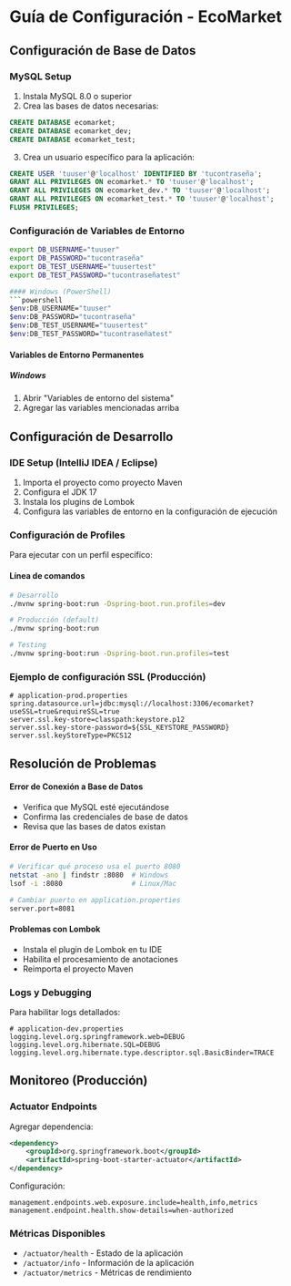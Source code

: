 # Guía de Configuración - EcoMarket

## Configuración de Base de Datos

### MySQL Setup
1. Instala MySQL 8.0 o superior
2. Crea las bases de datos necesarias:
```sql
CREATE DATABASE ecomarket;
CREATE DATABASE ecomarket_dev;
CREATE DATABASE ecomarket_test;
```

3. Crea un usuario específico para la aplicación:
```sql
CREATE USER 'tuuser'@'localhost' IDENTIFIED BY 'tucontraseña';
GRANT ALL PRIVILEGES ON ecomarket.* TO 'tuuser'@'localhost';
GRANT ALL PRIVILEGES ON ecomarket_dev.* TO 'tuuser'@'localhost';
GRANT ALL PRIVILEGES ON ecomarket_test.* TO 'tuuser'@'localhost';
FLUSH PRIVILEGES;
```

### Configuración de Variables de Entorno

```bash
export DB_USERNAME="tuuser"
export DB_PASSWORD="tucontraseña"
export DB_TEST_USERNAME="tuusertest"
export DB_TEST_PASSWORD="tucontraseñatest"

#### Windows (PowerShell)
```powershell
$env:DB_USERNAME="tuuser"
$env:DB_PASSWORD="tucontraseña"
$env:DB_TEST_USERNAME="tuusertest"
$env:DB_TEST_PASSWORD="tucontraseñatest"
```


#### Variables de Entorno Permanentes

##### Windows
1. Abrir "Variables de entorno del sistema"
2. Agregar las variables mencionadas arriba

## Configuración de Desarrollo

### IDE Setup (IntelliJ IDEA / Eclipse)
1. Importa el proyecto como proyecto Maven
2. Configura el JDK 17
3. Instala los plugins de Lombok
4. Configura las variables de entorno en la configuración de ejecución

### Configuración de Profiles
Para ejecutar con un perfil específico:

#### Línea de comandos
```bash
# Desarrollo
./mvnw spring-boot:run -Dspring-boot.run.profiles=dev

# Producción (default)
./mvnw spring-boot:run

# Testing
./mvnw spring-boot:run -Dspring-boot.run.profiles=test
```

### Ejemplo de configuración SSL (Producción)
```properties
# application-prod.properties
spring.datasource.url=jdbc:mysql://localhost:3306/ecomarket?useSSL=true&requireSSL=true
server.ssl.key-store=classpath:keystore.p12
server.ssl.key-store-password=${SSL_KEYSTORE_PASSWORD}
server.ssl.keyStoreType=PKCS12
```

## Resolución de Problemas

#### Error de Conexión a Base de Datos
- Verifica que MySQL esté ejecutándose
- Confirma las credenciales de base de datos
- Revisa que las bases de datos existan

#### Error de Puerto en Uso
```bash
# Verificar qué proceso usa el puerto 8080
netstat -ano | findstr :8080  # Windows
lsof -i :8080                 # Linux/Mac

# Cambiar puerto en application.properties
server.port=8081
```

#### Problemas con Lombok
- Instala el plugin de Lombok en tu IDE
- Habilita el procesamiento de anotaciones
- Reimporta el proyecto Maven

### Logs y Debugging
Para habilitar logs detallados:
```properties
# application-dev.properties
logging.level.org.springframework.web=DEBUG
logging.level.org.hibernate.SQL=DEBUG
logging.level.org.hibernate.type.descriptor.sql.BasicBinder=TRACE
```

## Monitoreo (Producción)

### Actuator Endpoints
Agregar dependencia:
```xml
<dependency>
    <groupId>org.springframework.boot</groupId>
    <artifactId>spring-boot-starter-actuator</artifactId>
</dependency>
```

Configuración:
```properties
management.endpoints.web.exposure.include=health,info,metrics
management.endpoint.health.show-details=when-authorized
```

### Métricas Disponibles
- `/actuator/health` - Estado de la aplicación
- `/actuator/info` - Información de la aplicación
- `/actuator/metrics` - Métricas de rendimiento
